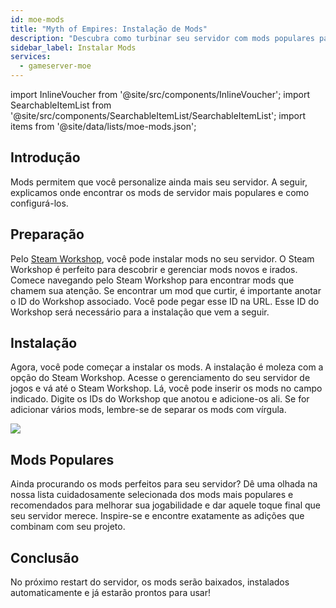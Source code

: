 ```yaml
---
id: moe-mods
title: "Myth of Empires: Instalação de Mods"
description: "Descubra como turbinar seu servidor com mods populares para melhorar a jogabilidade e personalização → Saiba mais agora"
sidebar_label: Instalar Mods
services:
  - gameserver-moe
---
```


import InlineVoucher from '@site/src/components/InlineVoucher';
import SearchableItemList from '@site/src/components/SearchableItemList/SearchableItemList';
import items from '@site/data/lists/moe-mods.json';

## Introdução

Mods permitem que você personalize ainda mais seu servidor. A seguir, explicamos onde encontrar os mods de servidor mais populares e como configurá-los.

<InlineVoucher />

## Preparação

Pelo [Steam Workshop](https://steamcommunity.com/app/221100/workshop/), você pode instalar mods no seu servidor. O Steam Workshop é perfeito para descobrir e gerenciar mods novos e irados. Comece navegando pelo Steam Workshop para encontrar mods que chamem sua atenção. Se encontrar um mod que curtir, é importante anotar o ID do Workshop associado. Você pode pegar esse ID na URL. Esse ID do Workshop será necessário para a instalação que vem a seguir.

## Instalação

Agora, você pode começar a instalar os mods. A instalação é moleza com a opção do Steam Workshop. Acesse o gerenciamento do seu servidor de jogos e vá até o Steam Workshop. Lá, você pode inserir os mods no campo indicado. Digite os IDs do Workshop que anotou e adicione-os ali. Se for adicionar vários mods, lembre-se de separar os mods com vírgula.

![](https://screensaver01.zap-hosting.com/index.php/s/MwT4zCxtJ3Jo6Md/preview)

## Mods Populares

Ainda procurando os mods perfeitos para seu servidor? Dê uma olhada na nossa lista cuidadosamente selecionada dos mods mais populares e recomendados para melhorar sua jogabilidade e dar aquele toque final que seu servidor merece. Inspire-se e encontre exatamente as adições que combinam com seu projeto.

<SearchableItemList items={items} />

## Conclusão

No próximo restart do servidor, os mods serão baixados, instalados automaticamente e já estarão prontos para usar!

<InlineVoucher />